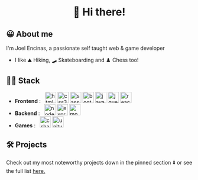 <h1 align="center">👋 Hi there!</h1>

## 😀 About me 
I'm Joel Encinas, a passionate self taught web & game developer
<ul>
  <li>I like ⛰️ Hiking, 🛹 Skateboarding and ♟️ Chess too!</li>
</ul>
  
## 👨‍💻 Stack
<div align="left">
  <ul>
    <li>
      <strong>Frontend</strong> : &nbsp;
      <img
        src="https://cdn.jsdelivr.net/gh/devicons/devicon/icons/html5/html5-plain.svg"
        alt="html5"
        width="30"
        height="30"
      />
      <img
        src="https://cdn.jsdelivr.net/gh/devicons/devicon/icons/css3/css3-plain.svg"
        alt="css3"
        width="30"
        height="30"
      />
      <img
        src="https://cdn.jsdelivr.net/gh/devicons/devicon/icons/sass/sass-original.svg"
        alt="sass"
        width="30"
        height="30"
      />
      <img
        src="https://cdn.jsdelivr.net/gh/devicons/devicon/icons/bootstrap/bootstrap-plain.svg"
        alt="bootstrap"
        width="30"
        height="30"
      />
      <img
        src="https://cdn.jsdelivr.net/gh/devicons/devicon/icons/javascript/javascript-plain.svg"
        alt="javascript"
        width="30"
        height="30"
      />
      <img
        src="https://cdn.jsdelivr.net/gh/devicons/devicon/icons/jquery/jquery-plain.svg"
        alt="jquery"
        width="30"
        height="30"
      />
      <img
        src="https://cdn.jsdelivr.net/gh/devicons/devicon/icons/react/react-original.svg"
        alt="react"
        width="30"
        height="30"
      />
    </li>
    <li>
      <strong>Backend</strong> : &nbsp;
      <img
        src="https://cdn.jsdelivr.net/gh/devicons/devicon/icons/nodejs/nodejs-plain-wordmark.svg"
        alt="nodejs"
        width="30"
        height="30"
      />
      <img
        src="https://cdn.jsdelivr.net/gh/devicons/devicon/icons/express/express-original.svg"
        alt="express"
        width="30"
        height="30"
      />
      <img
        src="https://cdn.jsdelivr.net/gh/devicons/devicon/icons/mongodb/mongodb-plain-wordmark.svg"
        alt="mongodb"
        width="30"
        height="30"
      />
    </li>
    <li>
      <strong>Games</strong> : &nbsp;
      <img
        src="https://cdn.jsdelivr.net/gh/devicons/devicon/icons/csharp/csharp-plain.svg"
        alt="csharp"
        width="30"
        height="30"
      />
      <img
        src="https://cdn.jsdelivr.net/gh/devicons/devicon/icons/unity/unity-original.svg"
        alt="unity"
        width="30"
        height="30"
      />
    </li>
  </ul>
</div>

## :hammer_and_wrench: Projects
<p>
  Check out my most noteworthy projects down in the pinned section ⬇️ or see the
  full list <a href="https://github.com/JoelEncinas?tab=repositories">here.</a>
</p>
